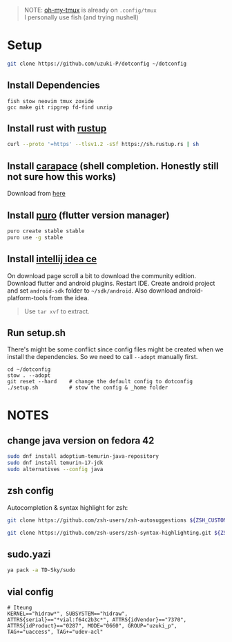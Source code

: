 > NOTE:
> [oh-my-tmux](https://github.com/gpakosz/.tmux) is already on `.config/tmux`  
> I personally use fish (and trying nushell)

# Setup

```bash
git clone https://github.com/uzuki-P/dotconfig ~/dotconfig
```

## Install Dependencies

```
fish stow neovim tmux zoxide
gcc make git ripgrep fd-find unzip 
```

## Install rust with [rustup](https://rustup.rs/)

```bash
curl --proto '=https' --tlsv1.2 -sSf https://sh.rustup.rs | sh
```

## Install [carapace](https://carapace.sh/) (shell completion. Honestly still not sure how this works)

Download from [here](https://github.com/carapace-sh/carapace-bin/releases)

## Install [puro](https://puro.dev/) (flutter version manager)

```bash
puro create stable stable
puro use -g stable
```

## Install [intellij idea ce](https://www.jetbrains.com/idea/download)

On download page scroll a bit to download the community edition. Download flutter and android plugins. Restart IDE. Create android project and set `android-sdk` folder to `~/sdk/android`. Also download android-platform-tools from the idea.

> Use `tar xvf` to extract.

## Run setup.sh

There's might be some conflict since config files might be created when we install the dependencies. So we need to call `--adopt` manually first.

```
cd ~/dotconfig
stow . --adopt
git reset --hard    # change the default config to dotconfig
./setup.sh          # stow the config & _home folder
```

# NOTES

## change java version on fedora 42

```bash
sudo dnf install adoptium-temurin-java-repository
sudo dnf install temurin-17-jdk
sudo alternatives --config java
```

## zsh config

Autocompletion & syntax highlight for zsh:

```bash
git clone https://github.com/zsh-users/zsh-autosuggestions ${ZSH_CUSTOM:-~/.oh-my-zsh/custom}/plugins/zsh-autosuggestions

git clone https://github.com/zsh-users/zsh-syntax-highlighting.git ${ZSH_CUSTOM:-~/.oh-my-zsh/custom}/plugins/zsh-syntax-highlighting
```

## sudo.yazi

```bash
ya pack -a TD-Sky/sudo
```

## vial config

```
# Iteung
KERNEL=="hidraw*", SUBSYSTEM=="hidraw", ATTRS{serial}=="*vial:f64c2b3c*", ATTRS{idVendor}=="7370", ATTRS{idProduct}=="0287", MODE="0660", GROUP="uzuki_p", TAG+="uaccess", TAG+="udev-acl"
```

